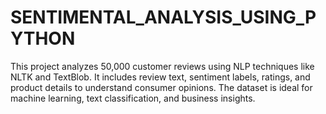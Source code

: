 # SENTIMENTAL_ANALYSIS_USING_PYTHON
This project analyzes 50,000 customer reviews using NLP techniques like NLTK and TextBlob. It includes review text, sentiment labels, ratings, and product details to understand consumer opinions. The dataset is ideal for machine learning, text classification, and business insights. 
